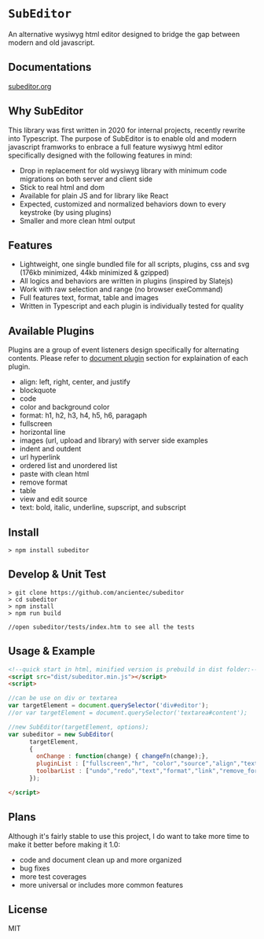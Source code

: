 # `SubEditor` 

An alternative wysiwyg html editor designed to bridge the gap between modern and old javascript.

## Documentations

[subeditor.org](https://subeditor.org)

## Why SubEditor

This library was first written in 2020 for internal projects, recently rewrite into Typescript. The purpose of SubEditor is to enable old and modern javascript framworks to enbrace a full feature wysiwyg html editor specifically designed with the following features in mind:

- Drop in replacement for old wysiwyg library with minimum code migrations on both server and client side
- Stick to real html and dom
- Available for plain JS and for library like React
- Expected, customized and normalized behaviors down to every keystroke (by using plugins)
- Smaller and more clean html output

## Features

- Lightweight, one single bundled file for all scripts, plugins, css and svg (176kb minimized, 44kb minimized & gzipped)
- All logics and behaviors are written in plugins (inspired by Slatejs)
- Work with raw selection and range (no browser exeCommand)
- Full features text, format, table and images
- Written in Typescript and each plugin is individually tested for quality

## Available Plugins

Plugins are a group of event listeners design specifically for alternating contents. Please refer to [document plugin](https://subeditor.org/plugins.html) section for explaination of each plugin.

- align: left, right, center, and justify
- blockquote
- code
- color and background color
- format: h1, h2, h3, h4, h5, h6, paragaph
- fullscreen
- horizontal line
- images (url, upload and library) with server side examples
- indent and outdent
- url hyperlink
- ordered list and unordered list
- paste with clean html
- remove format
- table
- view and edit source
- text: bold, italic, underline, supscript, and subscript


## Install

```shell
> npm install subeditor
```
## Develop & Unit Test

```shell
> git clone https://github.com/ancientec/subeditor
> cd subeditor
> npm install
> npm run build

//open subeditor/tests/index.htm to see all the tests
```

## Usage & Example

```html
<!--quick start in html, minified version is prebuild in dist folder:-->
<script src="dist/subeditor.min.js"></script>
<script>

//can be use on div or textarea
var targetElement = document.querySelector('div#editor');
//or var targetElement = document.querySelector('textarea#content');

//new SubEditor(targetElement, options);
var subeditor = new SubEditor(
      targetElement,  
      {
        onChange : function(change) { changeFn(change);},
        pluginList : ["fullscreen","hr", "color","source","align","text","undo","redo","indent","format","remove_format","link", "paste","list"],
        toolbarList : ["undo","redo","text","format","link","remove_format","indent","outdent","color","backgroundcolor","align","ol","ul","table","hr","source","fullscreen"] 
      });

</script>
```

## Plans

Although it's fairly stable to use this project, I do want to take more time to make it better before making it 1.0:   

- code and document clean up and more organized
- bug fixes
- more test coverages
- more universal or includes more common features


## License

MIT